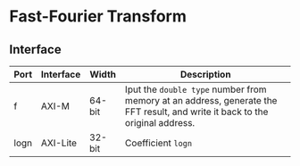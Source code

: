 # Fast-Fourier Transform

## Interface

| Port | Interface | Width | Description |
| ---- | --------- | ----- | ----------- |
| f    | AXI-M     | 64-bit| Iput the `double type` number from memory at an address, generate the FFT result, and write it back to the original address. |
| logn | AXI-Lite  | 32-bit| Coefficient `logn` |

